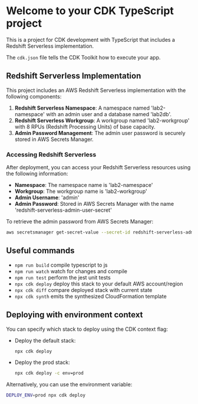 # Welcome to your CDK TypeScript project

This is a project for CDK development with TypeScript that includes a Redshift Serverless implementation.

The `cdk.json` file tells the CDK Toolkit how to execute your app.

## Redshift Serverless Implementation

This project includes an AWS Redshift Serverless implementation with the following components:

1. **Redshift Serverless Namespace**: A namespace named 'lab2-namespace' with an admin user and a database named 'lab2db'.
2. **Redshift Serverless Workgroup**: A workgroup named 'lab2-workgroup' with 8 RPUs (Redshift Processing Units) of base capacity.
3. **Admin Password Management**: The admin user password is securely stored in AWS Secrets Manager.

### Accessing Redshift Serverless

After deployment, you can access your Redshift Serverless resources using the following information:

- **Namespace**: The namespace name is 'lab2-namespace'
- **Workgroup**: The workgroup name is 'lab2-workgroup'
- **Admin Username**: 'admin'
- **Admin Password**: Stored in AWS Secrets Manager with the name 'redshift-serverless-admin-user-secret'

To retrieve the admin password from AWS Secrets Manager:

```sh
aws secretsmanager get-secret-value --secret-id redshift-serverless-admin-user-secret --query SecretString --output text | jq -r '.password'
```

## Useful commands

* `npm run build`   compile typescript to js
* `npm run watch`   watch for changes and compile
* `npm run test`    perform the jest unit tests
* `npx cdk deploy`  deploy this stack to your default AWS account/region
* `npx cdk diff`    compare deployed stack with current state
* `npx cdk synth`   emits the synthesized CloudFormation template

## Deploying with environment context

You can specify which stack to deploy using the CDK context flag:

- Deploy the default stack:
  ```sh
  npx cdk deploy
  ```
- Deploy the prod stack:
  ```sh
  npx cdk deploy -c env=prod
  ```

Alternatively, you can use the environment variable:

  ```sh
  DEPLOY_ENV=prod npx cdk deploy
  ```
